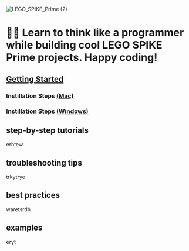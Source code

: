 ![LEGO_SPIKE_Prime (2)](https://github.com/tconey01/legospikeprime-repo/assets/119706185/57541aa3-a0eb-41f1-a89f-007c188684f1)



# 🤖🐍 Learn to think like a programmer while building cool LEGO SPIKE Prime projects. Happy coding!

## [Getting Started](GettingStarted) 
### Instillation Steps [(Mac)](InstallationSteps(Mac))
### Instillation Steps [(Windows)](InstallationSteps(Windows))

## step-by-step tutorials
erhtew

## troubleshooting tips
trkytrye

## best practices
waretsrdh

## examples
eryt

